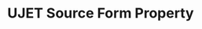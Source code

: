 ---
# -------------------------- #
#     USING THIS TEMPLATE    #
# -------------------------- #

## NEED HELP USING THIS TEMPLATE? SEE:
## https://docs-about-stitch-docs.netlify.com/reference/connect-templates/destination-form-property/
## FOR INSTRUCTIONS & REFERENCE INFO


# -------------------------- #
#        CONTENT TYPE        #
# -------------------------- #

product-type: "connect"
content-type: "api-form"
form-type: "source"
key: "source-form-properties-ujet-object"


# -------------------------- #
#        OBJECT INFO         #
# -------------------------- #

title: "UJET Source Form Property"
api-type: "platform.ujet"
display-name: "UJET"

source-type: "saas"
docs-name: "ujet"

property-description: ""
## Used to create a description for the object that doesn't adhere to the standard in _developers/connect/api/documentation/api-form-properties.html
## See the Heap object for an example


# -------------------------- #
#      OBJECT ATTRIBUTES     #
# -------------------------- #

uses-start-date: true

# Only source-specific attributes need to be listed here.
# The following attributes are considered common,
# and therefore don't need to be listed:
# anchor_time, cron_expression, frequency_in_minutes, image_version, start_date 

object-attributes:
  - name: "company_key"
    type: "string"
    required: true
    description: |
      The company key. Refer to the [{{ form-property.display-name }} documentation]({{ doc-link | append: "#retrieve-keys" }}) to retrieve this information.
    value: "<YOUR_COMPANY_KEY>"

  - name: "company_secret"
    type: "string"
    required: true
    description: |
      The company secret code. Refer to the [{{ form-property.display-name }} documentation]({{ doc-link | append: "#retrieve-keys" }}) to retrieve this information.
    value: "<YOUR_COMPANY_SECRET_CODE>"

  - name: "date_window_size"
    type: "string"
    required: true
    description: "This is an internal field for Stitch use."
    value: ""
    
  - name: "domain"
    type: "string"
    required: true
    description: "The domain of your {{ form-property.display-name }} account's web address."
    value: "ujet"
    
  - name: "subdomain"
    type: "string"
    required: true
    description: "The subdomain of your {{ form-propery.display-name }} account's web address."
    value: "your-subdomain"        
---